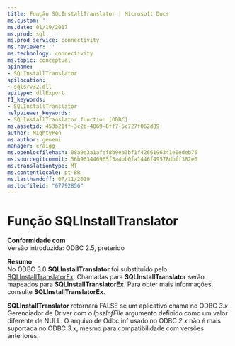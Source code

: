 ```yaml
---
title: Função SQLInstallTranslator | Microsoft Docs
ms.custom: ''
ms.date: 01/19/2017
ms.prod: sql
ms.prod_service: connectivity
ms.reviewer: ''
ms.technology: connectivity
ms.topic: conceptual
apiname:
- SQLInstallTranslator
apilocation:
- sqlsrv32.dll
apitype: dllExport
f1_keywords:
- SQLInstallTranslator
helpviewer_keywords:
- SQLInstallTranslator function [ODBC]
ms.assetid: 453b21ff-3c2b-4069-8ff7-5c727f062d89
author: MightyPen
ms.author: genemi
manager: craigg
ms.openlocfilehash: 08a9e3a1afef8b9ea3bf1f4266196341e0edeb76
ms.sourcegitcommit: 56b963446965f3a4bb0fa1446f49578dbff382e0
ms.translationtype: MT
ms.contentlocale: pt-BR
ms.lasthandoff: 07/11/2019
ms.locfileid: "67792856"
---
```

# <a name="sqlinstalltranslator-function"></a>Função SQLInstallTranslator
**Conformidade com**  
 Versão introduzida: ODBC 2.5, preterido  
  
 **Resumo**  
 No ODBC 3.0 **SQLInstallTranslator** foi substituído pelo [SQLInstallTranslatorEx](../../../odbc/reference/syntax/sqlinstalltranslatorex-function.md). Chamadas para **SQLInstallTranslator** serão mapeados para **SQLInstallTranslatorEx**. Para obter mais informações, consulte **SQLInstallTranslatorEx**.  
  
 **SQLInstallTranslator** retornará FALSE se um aplicativo chama no ODBC *3.x* Gerenciador de Driver com o *lpszInfFile* argumento definido como um valor diferente de NULL. O arquivo de Odbc.inf usado no ODBC *2.x* não é mais suportada no ODBC *3.x*, mesmo para compatibilidade com versões anteriores.
